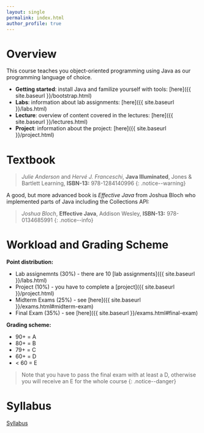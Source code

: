 ```yaml
---
layout: single
permalink: index.html
author_profile: true
---
```


# Overview

This course teaches you object-oriented programming using Java as our programming language of choice.

* **Getting started**: install Java and familize yourself with tools: [here]({{ site.baseurl }}/bootstrap.html)
* **Labs**: information about lab assignments: [here]({{ site.baseurl }}/labs.html)
* **Lecture**: overview of content covered in the lectures: [here]({{ site.baseurl }}/lectures.html)
* **Project**: information about the project: [here]({{ site.baseurl }}/project.html)

# Textbook

>*Julie Anderson* and *Hervé J. Franceschi*, **Java Illuminated**, Jones & Bartlett Learning,  **ISBN-13:** 978-1284140996
{: .notice--warning}

A good, but more advanced book is *Effective Java* from Joshua Bloch who implemented parts of Java including the Collections API:

>*Joshua Bloch*, **Effective Java**, Addison Wesley,  **ISBN-13:** 978-0134685991
{: .notice--info}

# Workload and Grading Scheme

**Point distribution:**

* Lab assignemnts (30%) - there are 10 [lab assignments]({{ site.baseurl }}/labs.html)
* Project (10%) - you have to complete a [project]({{ site.baseurl }}/project.html)
* Midterm Exams (25%) - see [here]({{ site.baseurl }}/exams.html#midterm-exam)
* Final Exam (35%) - see [here]({{ site.baseurl }}/exams.html#final-exam)

**Grading scheme:**

* 90+ = A
* 80+ = B
* 79+ = C
* 60+ = D
* < 60 = E

> Note that you have to pass the final exam with at least a D, otherwise you will receive an E for the whole course
{: .notice--danger}

# Syllabus

<a href="{{ site.data.course.syllabus  }}"><i class="far fa-file-pdf"></i> Syllabus</a>
